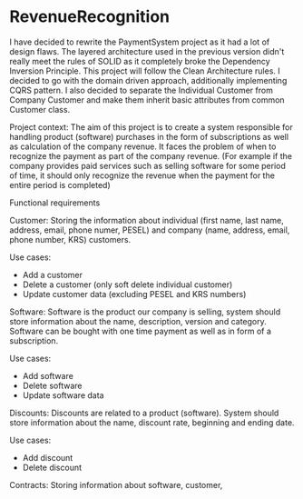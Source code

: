 # RevenueRecognition

I have decided to rewrite the PaymentSystem project as it had a lot of design flaws. The layered architecture
used in the previous version didn't really meet the rules of SOLID as it completely broke the Dependency Inversion
Principle. This project will follow the Clean Architecture rules. I decided to go with the domain driven approach,
additionally implementing CQRS pattern. 
I also decided to separate the Individual Customer from Company Customer and make them inherit basic
attributes from common Customer class.

Project context:
The aim of this project is to create a system responsible for handling product (software) purchases in the form of subscriptions as well as calculation of the company revenue. 
It faces the problem of when to recognize the payment as part of the company revenue. 
(For example if the company provides paid services such as selling software for some period of time,
it should only recognize the revenue when the payment for the entire period is completed) 

Functional requirements

Customer: 
Storing the information about individual (first name, last name, address, email, phone numer, PESEL) and company (name, address, email, phone number, KRS) customers.

Use cases: 
- Add a customer 
- Delete a customer (only soft delete individual customer) 
- Update customer data (excluding PESEL and KRS numbers)


Software: Software is the product our company is selling, system should store information about the name, description, version and category. Software can be bought with one time payment as well as in form of a subscription. 

Use cases:
- Add software
- Delete software
- Update software data

Discounts:
Discounts are related to a product (software). System should store information about the name, discount rate, beginning and ending date.

Use cases:
- Add discount
- Delete discount

Contracts:
Storing information about software, customer, 